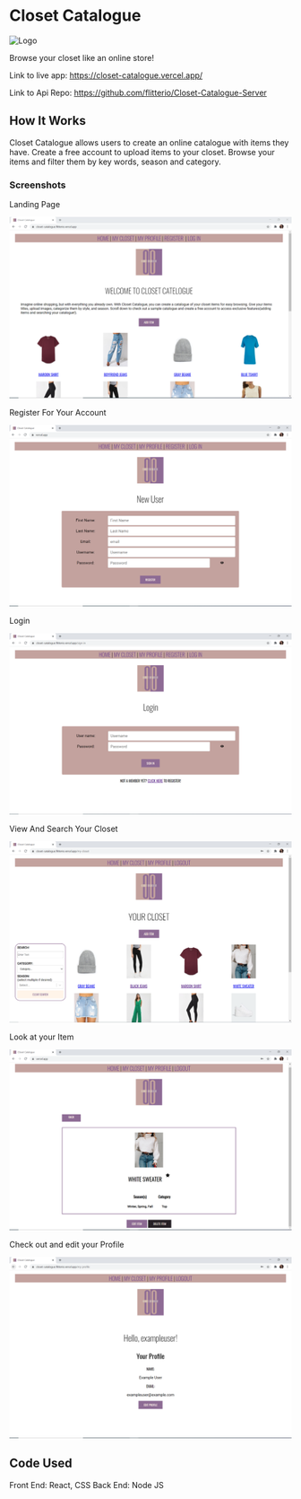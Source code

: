 # Closet Catalogue 
![Logo](/images/cc-logo.PNG)

Browse your closet like an online store!

Link to live app: https://closet-catalogue.vercel.app/

Link to Api Repo: https://github.com/flitterio/Closet-Catalogue-Server

## How It Works
Closet Catalogue allows users to create an online catalogue with items they have. Create a free account to upload items to your closet. Browse your items and filter them by key words, season and category.

### Screenshots
Landing Page

![Landing Page](/images/landingpage.PNG)

Register For Your Account

![Register](/images/Register.PNG)

Login

![Login](/images/login.PNG)

View And Search Your Closet

![Your Closet](/images/yourcloset.PNG)

Look at your Item

![Item](/images/myitem.PNG)

Check out and edit your Profile

![Profile](/images/profile.PNG)

## Code Used
Front End: React, CSS
Back End: Node JS
